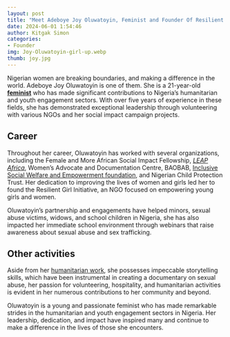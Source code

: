 ```yaml
---
layout: post
title: "Meet Adeboye Joy Oluwatoyin, Feminist and Founder Of Resilient Girl Initiative"
date: 2024-06-01 1:54:46
author: Kitgak Simon
categories:
- Founder
img: Joy-Oluwatoyin-girl-up.webp
thumb: joy.jpg
---
```


Nigerian women are breaking boundaries, and making a difference in the world. Adeboye Joy Oluwatoyin is one of them. She is a 21-year-old [**feminist**](https://womenofrubies.com/2023/03/08/12-black-canadian-pacesetters-and-feminists-who-inspire-us/) who has made significant contributions to Nigeria’s humanitarian and youth engagement sectors. With over five years of experience in these fields, she has demonstrated exceptional leadership through volunteering with various NGOs and her social impact campaign projects.

## Career

Throughout her career, Oluwatoyin has worked with several organizations, including the Female and More African Social Impact Fellowship, [*LEAP Africa*](https://womenofrubies.com/2023/03/31/9to5chick-recognises-top-100-career-women-in-africa/), Women’s Advocate and Documentation Centre, BAOBAB, [Inclusive Social Welfare and Empowerment foundation](https://inclusiveswef.co.uk/), and Nigerian Child Protection Trust. Her dedication to improving the lives of women and girls led her to found the Resilient Girl Initiative, an NGO focused on empowering young girls and women.

Oluwatoyin’s partnership and engagements have helped minors, sexual abuse victims, widows, and school children in Nigeria, she has also impacted her immediate school environment through webinars that raise awareness about sexual abuse and sex trafficking.

## Other activities

Aside from her [humanitarian work](https://womenofrubies.com/2023/05/01/five-self-help-books-to-boost-your-career-and-your-confidence/), she possesses impeccable storytelling skills, which have been instrumental in creating a documentary on sexual abuse, her passion for volunteering, hospitality, and humanitarian activities is evident in her numerous contributions to her community and beyond.

Oluwatoyin is a young and passionate feminist who has made remarkable strides in the humanitarian and youth engagement sectors in Nigeria. Her leadership, dedication, and impact have inspired many and continue to make a difference in the lives of those she encounters.